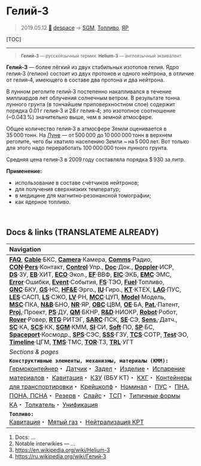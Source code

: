# Гелий‑3
> 2019.05.12 [🚀](../index/index.md) [despace](index.md) → [SGM](sgm.md), [Топливо](fuel.md), [ЯР](nr.md)

[TOC]

---

> <small>**Гелий‑3** — русскоязычный термин. **Helium-3** — англоязычный эквивалент.</small>

**Гелий‑3** — более лёгкий из двух стабильных изотопов гелия. Ядро гелия‑3 (гелион) состоит из двух протонов и одного нейтрона, в отличие от гелия‑4, имеющего в составе два протона и два нейтрона.

В лунном реголите гелий‑3 постепенно накапливался в течение миллиардов лет облучения солнечным ветром. В результате тонна лунного грунта (в тончайшем приповерхностном слое) содержит порядка 0.01 г гелия‑3 и 28 г гелия‑4; это изотопное соотношение (~0.043 %) значительно выше, чем в земной атмосфере.

Общее количество гелия‑3 в атмосфере Земли оценивается в 35 000 тонн. На [Луне](moon.md) — от 500 000 до 10 000 000 тонн в верхнем реголите, чего бы хватило населению Земли ~ на 5 000 лет. Вот только для этого надо переработать 100 000 000 тонн лунного грунта.

Средняя цена гелия‑3 в 2009 году составляла порядка $ 930 за литр.

**Применение:**

   - использование в составе счётчиков нейтронов;
   - для получения сверхнизких температур;
   - в медицине для магнитно‑резонансной томографии;
   - как ядерное топливо.



<p style="page-break-after:always"> </p>

## Docs & links (TRANSLATEME ALREADY)
|Navigation|
|:--|
|**[FAQ](faq.md)**, **[Cable](cable.md)**·БКС, **[Camera](cam.md)**·Камера, **[Comms](comms.md)**·Радио, **[CON](contact.md)·[Pers](person.md)**·Контакт, **[Control](control.md)**·Упр., **[Doc](doc.md)**·Док., **[Doppler](doppler.md)**·ИСР, **[DS](ds.md)**·ЗУ, **[EB](eb.md)**·ХИТ, **[ECO](ecology.md)**·Экол., **[EF](ef.md)**·ВВФ, **[ElC](elc.md)**·ЭКБ, **[EMC](emc.md)**·ЭМС, **[Error](error.md)**·Ошибки, **[Event](event.md)**·События, **[FS](fs.md)**·ТЭО, **[Fuel](fuel.md)**·Топливо, **[GNC](gnc.md)**·БКУ, **[GS](scs.md)**·НС, **[HF&E](hfe.md)**·Эрго., **[IU](iu.md)**·Гиро., **[KT](kt.md)**·КТЕХ, **[LAG](lag.md)**·ПУC, **[LES](les.md)**·САСП, **[LS](ls.md)**·СЖО, **[LV](lv.md)**·РН, **[MCC](mcc.md)**·ЦУП, **[Model](model.md)**·Модель, **[MSC](sc.md)**·ПКА, **[N&B](nnb.md)**·БНО, **[NR](nr.md)**·ЯР, **[OBC](obc.md)**·ЦВМ, **[OE](oe.md)**·БА, **[Pat.](патент.md)**·Патент, **[Proj.](project.md)**·Проект, **[PS](ps.md)**·ДУ, **[QM](qm.md)**·БКНР, **[R&D](rnd.md)**·НИОКР, **[Robot](robotics.md)**·Робот, **[Rover](rover.md)**·Ровер, **[RTG](rtg.md)**·РИТЭГ, **[SARC](sarc.md)**·ПСК, **[SE](se.md)**·СЭ, **[Sens.](sensor.md)**·Датч., **[SC](sc.md)**·КА, **[SCS](scs.md)**·КК, **[SGM](sgm.md)**·КММ, **[SI](si.md)**·СИ, **[Soft](soft.md)**·ПО, **[SP](sp.md)**·БС, **[Spaceport](spaceport.md)**·Космодр., **[SPS](sps.md)**·СЭС, **[SSS](sss.md)**·ГЗУ, **[TCS](tcs.md)**·СОТР, **[Test](test.md)**·ЭО, **[Timeline](timeline.md)**·ЦГМ, **[TMS](tms.md)**·ТМС, **[TOR](tor.md)**·ТЗ, **[TRL](trl.md)**·УГТ|
|*Sections & pages*|
|**`Конструктивные элементы, механизмы, материалы (КММ):`**<br> [Гермоконтейнер](гермоконтейнер.md)・ [Датчик](sensor.md)・ [Задел](margin.md)・ [Изделие](unit.md)・ [Испарение материалов](mat_sublime.md)・ [Кавитация](cavitation.md)・ [КЗУ](cinu.md) (ВБУ КТ)・ [КХГ](cgs.md)・ [Контейнеры для транспортировки](ship_contain.md)・ [Крейцкопф](crosshead.md)・ [Номинал](nominal.md)・ [ПУС](lag.md)・ [ПНА, ПОНА, ПСНА](aiad.md)・ [Резерв](reserve.md)・ [Слайс](слайс.md)・ [ТСП](tsp.md)・ [Типичные формы КА](sc.md)・ [Толкатель](толкатель.md)・ [Унификация](commonality.md)|
|**`Топливо:`**<br> [Кавитация](cavitation.md)・ [Мятый газ](exhsteam.md)・ [Нейтрализация КРТ](нейтрализация_крт.md)|

   1. Docs: …
   1. Notable interwikies — …
   1. <https://en.wikipedia.org/wiki/Helium-3>
   1. <https://ru.wikipedia.org/wiki/Гелий‑3>

